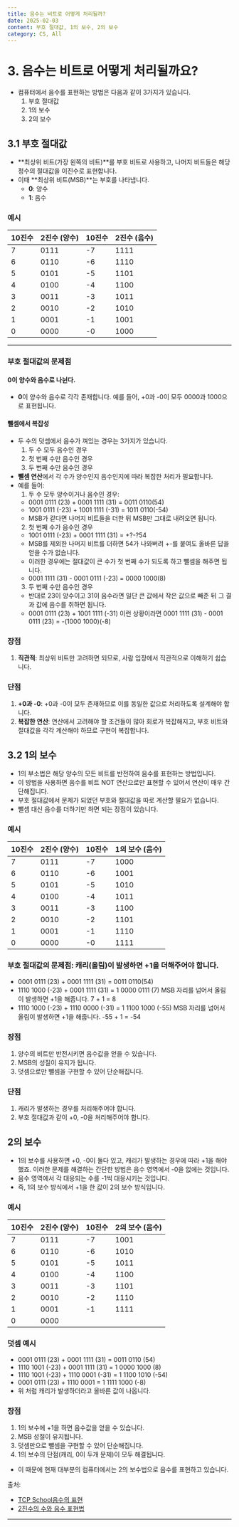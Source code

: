 ```yaml
---
title: 음수는 비트로 어떻게 처리될까?
date: 2025-02-03
content: 부호 절대값, 1의 보수, 2의 보수
category: CS, All
---
```


# 3. 음수는 비트로 어떻게 처리될까요?
- 컴퓨터에서 음수를 표현하는 방법은 다음과 같이 3가지가 있습니다.
  1. 부호 절대값
  2. 1의 보수
  3. 2의 보수
    
## 3.1 부호 절대값

- **최상위 비트(가장 왼쪽의 비트)**를 부호 비트로 사용하고, 나머지 비트들은 해당 정수의 절대값을 이진수로 표현합니다.
- 이때 **최상위 비트(MSB)**는 부호를 나타냅니다.
  - **0**: 양수
  - **1**: 음수

### 예시
| 10진수 | 2진수 (양수) | 10진수 | 2진수 (음수) |
|--------|---------------------|--------|---------------------|
| 7      | 0111              | -7     | 1111              |
| 6      | 0110              | -6     | 1110              |
| 5      | 0101              | -5     | 1101              |
| 4      | 0100              | -4     | 1100              |
| 3      | 0011              | -3     | 1011              |
| 2      | 0010              | -2     | 1010              |
| 1      | 0001              | -1     | 1001              |
| 0      | 0000              | -0     | 1000              |

---

### 부호 절대값의 문제점

#### 0이 양수와 음수로 나뉜다.
- **0**이 양수와 음수로 각각 존재합니다. 예를 들어, +0과 -0이 모두 0000과 1000으로 표현됩니다.

#### 뺄셈에서 복잡성
- 두 수의 덧셈에서 음수가 껴있는 경우는 3가지가 있습니다.
  1. 두 수 모두 음수인 경우
  2. 첫 번째 수만 음수인 경우
  3. 두 번째 수만 음수인 경우
- **뺄셈 연산**에서 각 수가 양수인지 음수인지에 따라 복잡한 처리가 필요합니다.
- 예를 들어:
  1. 두 수 모두 양수이거나 음수인 경우:
   - 0001 0111 (23) + 0001 1111 (31) = 0011 0110(54) 
   - 1001 0111 (-23) + 1001 1111 (-31) = 1011 0110(-54)
   - MSB가 같다면 나머지 비트들을 더한 뒤 MSB만 그대로 내려오면 됩니다.
  2. 첫 번째 수가 음수인 경우
   - 1001 0111 (-23) + 0001 1111 (31) = +?-?54
   - MSB를 제외한 나머지 비트를 더하면 54가 나와버려 +-를 붙여도 올바른 답을 얻을 수가 없습니다.
   - 이러한 경우에는 절대값이 큰 수가 첫 번째 수가 되도록 하고 뺄셈을 해주면 됩니다.
   - 0001 1111 (31) - 0001 0111 (-23) = 0000 1000(8)
  3. 두 번째 수만 음수인 경우
   - 반대로 23이 양수이고 31이 음수라면 일단 큰 값에서 작은 값으로 빼준 뒤 그 결과 값에 음수를 취하면 됩니다.
   - 0001 0111 (23) + 1001 1111 (-31) 이런 상황이라면 0001 1111 (31) - 0001 0111 (23) = -(1000 1000)(-8)

### 장점
1. **직관적**: 최상위 비트만 고려하면 되므로, 사람 입장에서 직관적으로 이해하기 쉽습니다.
  
### 단점
1. **+0과 -0**: +0과 -0이 모두 존재하므로 이를 동일한 값으로 처리하도록 설계해야 합니다.
2. **복잡한 연산**: 연산에서 고려해야 할 조건들이 많아 회로가 복잡해지고, 부호 비트와 절대값을 각각 계산해야 하므로 구현이 복잡합니다.

## 3.2 1의 보수
- 1의 부소법은 해당 양수의 모든 비트를 반전하여 음수를 표현하는 방법입니다.
- 이 방법을 사용하면 음수를 비트 NOT 연산으로만 표현할 수 있어서 연산이 매우 간단해집니다.
- 부호 절대값에서 문제가 되었던 부호와 절대값을 따로 계산할 필요가 없습니다.
- 뺄셈 대신 음수를 더하기만 하면 되는 장점이 있습니다.

### 예시
| 10진수 | 2진수 (양수) | 10진수 | 1의 보수 (음수) |
|--------|---------------------|--------|---------------------|
| 7      | 0111              | -7     | 1000              |
| 6      | 0110              | -6     | 1001              |
| 5      | 0101              | -5     | 1010              |
| 4      | 0100              | -4     | 1011              |
| 3      | 0011              | -3     | 1100              |
| 2      | 0010              | -2     | 1101              |
| 1      | 0001              | -1     | 1110              |
| 0      | 0000              | -0     | 1111              |

### 부호 절대값의 문제점: 캐리(올림)이 발생하면 +1을 더해주어야 합니다.
- 0001 0111 (23) + 0001 1111 (31) = 0011 0110(54) 
- 1110 1000 (-23) + 0001 1111 (31) = 1 0000 0111 (7) MSB 자리를 넘어서 올림이 발생하면 +1을 해줍니다. 7 + 1 = 8
- 1110 1000 (-23) + 1110 0000 (-31) = 1 1100 1000 (-55) MSB 자리를 넘어서 올림이 발생하면 +1을 해줍니다. -55 + 1 = -54

### 장점
1. 양수의 비트만 반전시키면 음수값을 얻을 수 있습니다.
2. MSB의 성질이 유지가 됩니다.
3. 덧셈으로만 뺄셈을 구현할 수 있어 단순해집니다.
  
### 단점
1. 캐리가 발생하는 경우를 처리해주어야 합니다.
2. 부호 절대값과 같이 +0, -0을 처리해주어야 합니다.

## 2의 보수
- 1의 보수를 사용하면 +0, -0이 둘다 있고, 캐리가 발생하는 경우에 따라 +1을 해야했죠. 이러한 문제를 해결하는 간단한 방법은 음수 영역에서 -0을 없에는 것입니다.
- 음수 영역에서 각 대응되는 수를 -1씩 대응시키는 것입니다.
- 즉, 1의 보수 방식에서 +1을 한 값이 2의 보수 방식입니다.
### 예시
| 10진수 | 2진수 (양수) | 10진수 | 2의 보수 (음수) |
|--------|---------------------|--------|---------------------|
| 7      | 0111              | -7     | 1001              |
| 6      | 0110              | -6     | 1010              |
| 5      | 0101              | -5     | 1011              |
| 4      | 0100              | -4     | 1100              |
| 3      | 0011              | -3     | 1101              |
| 2      | 0010              | -2     | 1110              |
| 1      | 0001              | -1     | 1111              |
| 0      | 0000              |

### 덧셈 예시
- 0001 0111 (23) + 0001 1111 (31) = 0011 0110 (54) 
- 1110 1001 (-23) + 0001 1111 (31) = 1 0000 1000 (8)
-  1110 1001 (-23) + 1110 0001 (-31) = 1 1100 1010 (-54) 
-  0001 0111 (23) + 1110 0001 = 1 1111 1000 (-8)
- 위 처럼 캐리가 발생하더라고 올바른 값이 나옵니다.

### 장점
1. 1의 보수에 +1을 하면 음수값을 얻을 수 있습니다.
2. MSB 성절이 유지됩니다.
3. 덧셈만으로 뺄셈을 구현할 수 있어 단순해집니다.
4. 1의 보수의 단점(캐리, 0이 두개 문제)이 모두 해결됩니다.
- 이 때문에 현재 대부분의 컴퓨터에서는 2의 보수법으로 음수를 표현하고 있습니다.

출처:
- [TCP School음수의 표현](https://www.tcpschool.com/c/c_refer_negativeNumber)
- [2진수의 수와 음수 표현법](https://st-lab.tistory.com/189)

-----